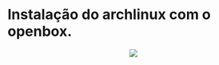 # Instalação do archlinux com o openbox.
<p align="center"><img src="https://notabug.org/kleidione/openbox/raw/master/Logo.png"</p>